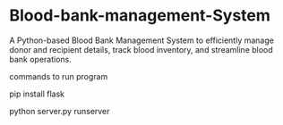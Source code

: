 # Blood-bank-management-System
A Python-based Blood Bank Management System to efficiently manage donor and recipient details, track blood inventory, and streamline blood bank operations.

commands to run program

pip install flask

python server.py runserver
